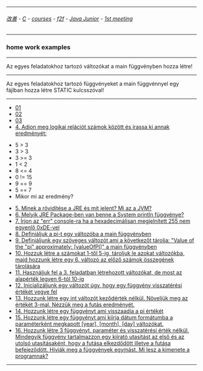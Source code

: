 
---

###### [改善](https://github.com/ttltrk/0C/blob/master/README.MD) - [C](https://github.com/ttltrk/PRG/blob/master/CODING.MD) - [courses](https://github.com/ttltrk/Courses/blob/master/README.MD) - [f2f](https://github.com/ttltrk/Courses/blob/master/F2F/F2F.MD) - [Java Junior](https://github.com/ttltrk/PRG/blob/master/JAVA/DOC/BJM/TOMI/JJ.MD) - [1st meeting](https://github.com/ttltrk/PRG/blob/master/JAVA/DOC/BJM/TOMI/01/1st.md)

---

### home work examples

---

Az egyes feladatokhoz tartozó változókat a main függvényben hozza létre!

---

Az egyes feladatokhoz tartozó függvényeket a main függvénnyel egy fájlban hozza létre STATIC kulcsszóval!

---

* [01](https://github.com/ttltrk/PRG/blob/master/JAVA/DOC/BJM/TOMI/01/EX/01/01.MD)
* [02](https://github.com/ttltrk/PRG/blob/master/JAVA/DOC/BJM/TOMI/01/EX/02/02.MD)
* [03](https://github.com/ttltrk/PRG/blob/master/JAVA/DOC/BJM/TOMI/01/EX/03/03.MD)
* [4. Adjon meg logikai relációt számok között és írassa ki annak eredményét:]()
 - 5 > 3
 - 3 > 3
 - 3 >= 3
 - 1 < 2
 - 8 <= 4
 - 0 != 15
 - 9 == 9
 - 5 == 7
 - Mikor mi az eredmény?
* [5. Minek a rövidítése a JRE és mit jelent? Mi az a JVM?]()
* [6. Melyik JRE Package-ben van benne a System println függvénye?]()
* [7. Írjon az "err" console-ra ha a hexadecimálisan megjelnített 255 nem egyenlő 0xDE-vel]()
* [8. Definiáljuk a pi-t egy változóba a main függvényben]()
* [9. Definiáljunk egy szöveges változót ami a következőt tárolja: "Value of the "pi" approximately: [valueOfPI]" a main függvényben]()
* [10. Hozzuk létre a számokat 1-től 5-ig, tároljuk le azokat változókba, majd hozzunk létre egy 6. változó az előző számok összegének tárolására]()
* [11. Használjuk fel a 3. feladatban létrehozott változókat, de most az alapérték legyen 6-tól 10-ig]()
* [12. Inicializáljunk egy változót úgy, hogy egy függvény visszatérési értékét vegye fel]()
* [13. Hozzunk létre egy int változót keződérték nélkül. Növeljük meg az értékét 3-mal. Nézzük meg a futás eredményét.]()
* [14. Hozzunk létre egy függvényt ami visszaadja a pi értékét]()
* [15. Hozzunk létre egy függvényt ami kiírja dátum formátumba a paraméterként megkapott [year], [month], [day] változókat.]()
* [16. Hozzunk létre 3 függvényt, paraméter és visszatérési érték nélkül. Mindegyik függvény tartalmazzon egy kiírató utasítást az első és az utolsó utasításaként, hogy a futása elkezdődött illetve a futása befejeződött. Hívják meg a függvények egymást. Mi lesz a kimenete a programnak?]()

---
